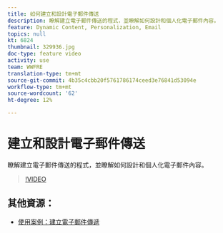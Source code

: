 ```yaml
---
title: 如何建立和設計電子郵件傳送
description: 瞭解建立電子郵件傳送的程式，並瞭解如何設計和個人化電子郵件內容。
feature: Dynamic Content, Personalization, Email
topics: null
kt: 6824
thumbnail: 329936.jpg
doc-type: feature video
activity: use
team: WWFRE
translation-type: tm+mt
source-git-commit: 4b35c4cbb20f5761786174ceed3e76841d53094e
workflow-type: tm+mt
source-wordcount: '62'
ht-degree: 12%

---
```



# 建立和設計電子郵件傳送

瞭解建立電子郵件傳送的程式，並瞭解如何設計和個人化電子郵件內容。

>[!VIDEO](https://video.tv.adobe.com/v/330941?quality=12)

## 其他資源：

* [使用案例：建立電子郵件傳遞](https://experienceleague.adobe.com/docs/campaign-classic/using/designing-content/editing-html-content/use-case)
